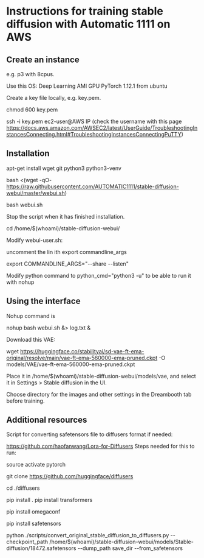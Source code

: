 # Instructions for training stable diffusion with Automatic 1111 on AWS

## Create an instance 
e.g. p3 with 8cpus.

Use this OS: Deep Learning AMI GPU PyTorch 1.12.1 from ubuntu

Create a key file locally, e.g. key.pem.

chmod 600 key.pem

ssh -i key.pem ec2-user@AWS IP (check the username with this page https://docs.aws.amazon.com/AWSEC2/latest/UserGuide/TroubleshootingInstancesConnecting.html#TroubleshootingInstancesConnectingPuTTY)

## Installation
apt-get install wget git python3 python3-venv

bash <(wget -qO- https://raw.githubusercontent.com/AUTOMATIC1111/stable-diffusion-webui/master/webui.sh)

bash webui.sh 

Stop the script when it has finished installation.

cd /home/$(whoami)/stable-diffusion-webui/

Modify webui-user.sh:

uncomment the lin ith export commandline_args

export COMMANDLINE_ARGS="--share --listen"

Modify python command to python_cmd="python3 -u" to be able to run it with nohup 

## Using the interface

Nohup command is 

nohup bash webui.sh  &> log.txt &

Download this VAE:

wget https://huggingface.co/stabilityai/sd-vae-ft-ema-original/resolve/main/vae-ft-ema-560000-ema-pruned.ckpt -O models/VAE/vae-ft-ema-560000-ema-pruned.ckpt

Place it in /home/$(whoami)/stable-diffusion-webui/models/vae, and select it in Settings > Stable diffusion in the UI.

Choose directory for the images and other settings in the Dreambooth tab before training.

## Additional resources

Script for converting safetensors file to diffusers format if needed:

https://github.com/haofanwang/Lora-for-Diffusers
Steps needed for this to run:

source activate pytorch 

git clone https://github.com/huggingface/diffusers

cd ./diffusers

pip install .
pip install transformers

pip install omegaconf

pip install safetensors

python ./scripts/convert_original_stable_diffusion_to_diffusers.py --checkpoint_path /home/$(whoami)/stable-diffusion-webui/models/Stable-diffusion/18472.safetensors --dump_path save_dir --from_safetensors

